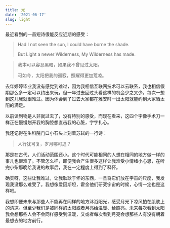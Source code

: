```yaml
---
title: 光
date: '2021-06-17'
slug: light
---
```


最近看到的一首短诗很能反应近期的感受：

> Had I not seen the sun, I could have borne the shade.
>
> But Light a newer Wilderness, My Wilderness has made.

> 我本可以容忍黑暗，如果我不曾见过太阳。
>
> 可如今，太阳把我的孤寂，照耀得更加荒凉。

去年婷婷毕业我没有感觉到难过，因为我相信互联网技术可以云联系，我也相信假期那么多一定可以约出来玩，但一年过去回过头看这样的机会少之又少。每次一想到这儿我就很难过。因为体会到了过去大家都在雅安时一出太阳就能约到大家晒太阳的满足。

以前读到物是人非就过去了，没有特别的感受，而现在看来，这四个字像手术刀一样正在慢慢划开我的胸腔想直击我的心脏，字字扎心。

我还记得在生科院门口小石头上刻着苏轼的一行诗：

> 人行犹可复，岁月哪可追？

那是在古代，人们活动范围还小。这个时代可能相同的人想在相同的地方做一样的事儿也很难了。不管怎么样，即便我会产生很多这样让我难受小情绪小心思，在听完小柴那晚给我说的故事后，我在一定程度上得到了释怀。

确实呀，这些让我难过，让我耿耿于怀的东西，一旦将它们放在宇宙的尺度，我发现我没那么难受了。我想像爱因斯坦，霍金他们研究宇宙的时候，心情一定也是这样吧。

我想即便未来与那些人不能再在同样的地方沐浴阳光，感受月光下凉风拍在肌肤上的清凉。但至少我们是被同样的太阳或者月亮给温暖、给照亮。未来每次看到太阳我会想那些人会不会同样感受到温暖，又或者每次看到月亮会想那些人有没有朝着最想去的地方前行。

